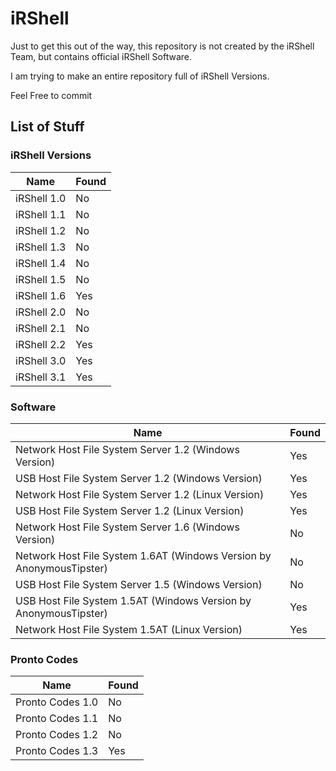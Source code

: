 # iRShell

Just to get this out of the way, this repository is not created by the iRShell Team, but contains official iRShell Software.

I am trying to make an entire repository full of iRShell Versions.

Feel Free to commit

## List of Stuff

### iRShell Versions

|Name  | Found |
|--|--|
|iRShell 1.0  |No|
|iRShell 1.1  |No|
|iRShell 1.2  |No|
|iRShell 1.3  |No|
|iRShell 1.4  |No|
|iRShell 1.5  |No|
|iRShell 1.6  |Yes|
|iRShell 2.0  |No|
|iRShell 2.1  |No|
|iRShell 2.2  |Yes|
|iRShell 3.0  |Yes|
|iRShell 3.1  |Yes|

### Software
|Name  | Found |
|--|--|
|Network Host File System Server 1.2 (Windows Version)                      |Yes|
|USB Host File System Server 1.2     (Windows Version)                      |Yes|
|Network Host File System Server 1.2 (Linux Version)                        |Yes|
|USB Host File System Server 1.2     (Linux Version)                        |Yes|
|Network Host File System Server 1.6 (Windows Version)                      |No|
|Network Host File System 1.6AT      (Windows Version by AnonymousTipster)  |No|
|USB Host File System Server 1.5     (Windows Version)                      |No|
|USB Host File System 1.5AT          (Windows Version by AnonymousTipster)  |Yes|
|Network Host File System 1.5AT      (Linux Version)                        |Yes|

### Pronto Codes
|Name  | Found |
|--|--|
|Pronto Codes 1.0|No|
|Pronto Codes 1.1|No|
|Pronto Codes 1.2|No|
|Pronto Codes 1.3|Yes|